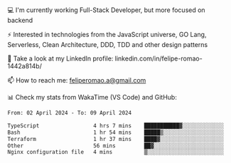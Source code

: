 💻 I'm currently working Full-Stack Developer, but more focused on backend

⚡ Interested in technologies from the JavaScript universe, GO Lang, Serverless, Clean Architecture, DDD, TDD and other design patterns

👥 Take a look at my LinkedIn profile: linkedin.com/in/felipe-romao-1442a814b/

📫 How to reach me: feliperomao.a@gmail.com

📊 Check my stats from WakaTime (VS Code) and GitHub:

<!--START_SECTION:waka-->

```txt
From: 02 April 2024 - To: 09 April 2024

TypeScript                 4 hrs 7 mins    ███████████▓░░░░░░░░░░░░░   47.05 %
Bash                       1 hr 54 mins    █████▒░░░░░░░░░░░░░░░░░░░   21.83 %
Terraform                  1 hr 37 mins    ████▓░░░░░░░░░░░░░░░░░░░░   18.57 %
Other                      56 mins         ██▓░░░░░░░░░░░░░░░░░░░░░░   10.66 %
Nginx configuration file   4 mins          ▒░░░░░░░░░░░░░░░░░░░░░░░░   00.95 %
```

<!--END_SECTION:waka-->

